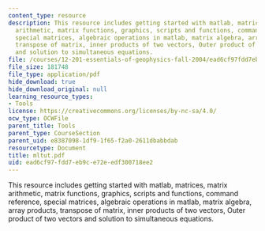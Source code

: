 ```yaml
---
content_type: resource
description: This resource includes getting started with matlab, matrices, matrix
  arithmetic, matrix functions, graphics, scripts and functions, command reference,
  special matrices, algebraic operations in matlab, matrix algebra, array products,
  transpose of matrix, inner products of two vectors, Outer product of two vectors
  and solution to simultaneous equations.
file: /courses/12-201-essentials-of-geophysics-fall-2004/ead6cf97fdd7eb9ce72eedf300718ee2_mltut.pdf
file_size: 181748
file_type: application/pdf
hide_download: true
hide_download_original: null
learning_resource_types:
- Tools
license: https://creativecommons.org/licenses/by-nc-sa/4.0/
ocw_type: OCWFile
parent_title: Tools
parent_type: CourseSection
parent_uid: e8387098-1df9-1f65-f2a0-2611dbabbdab
resourcetype: Document
title: mltut.pdf
uid: ead6cf97-fdd7-eb9c-e72e-edf300718ee2
---
```

This resource includes getting started with matlab, matrices, matrix arithmetic, matrix functions, graphics, scripts and functions, command reference, special matrices, algebraic operations in matlab, matrix algebra, array products, transpose of matrix, inner products of two vectors, Outer product of two vectors and solution to simultaneous equations.
